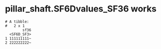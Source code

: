 # pillar_shaft.SF6Dvalues_SF36 works

    # A tibble:
    #   2 x 1
            sf36
      <SF6D_SF3>
    1 111111111~
    2 222222222~


